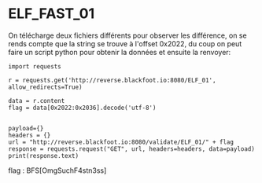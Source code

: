 # ELF_FAST_01


On télécharge deux fichiers différents pour observer les différence, on se rends compte que la string se trouve à l'offset 0x2022, du coup on peut faire un script python pour obtenir la données et ensuite la renvoyer:

    import requests
    
    r = requests.get('http://reverse.blackfoot.io:8080/ELF_01', allow_redirects=True)
    
    data = r.content
    flag = data[0x2022:0x2036].decode('utf-8')
    
    
    payload={}
    headers = {}
    url = "http://reverse.blackfoot.io:8080/validate/ELF_01/" + flag
    response = requests.request("GET", url, headers=headers, data=payload)
    print(response.text)

flag : BFS[OmgSuchF4stn3ss]